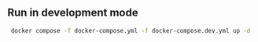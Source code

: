 ## Run in development mode
```bash
 docker compose -f docker-compose.yml -f docker-compose.dev.yml up -d
```
